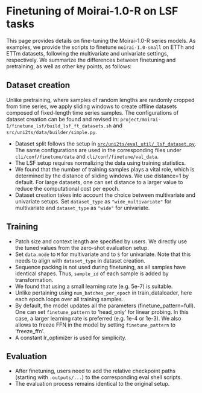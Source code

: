 # Finetuning of Moirai-1.0-R on LSF tasks

This page provides details on fine-tuning the Moirai-1.0-R series models. As examples, we provide the scripts to finetune `moirai-1.0-small` on ETTh and ETTm datasets, following the multivariate and univariate settings, respectively. We summarize the differences between finetuning and pretraining, as well as other key points, as follows:

## Dataset creation

Unlike pretraining, where samples of random lengths are randomly cropped from time series, we apply sliding windows to create offline datasets composed of fixed-length time series samples. The configurations of dataset creation can be found and revised in: `project/moirai-1/finetune_lsf/build_lsf_ft_datasets.sh`  and `src/uni2ts/data/builder/simple.py`.


* Dataset split follows the setup in [`src/uni2ts/eval_util/_lsf_dataset.py`](https://github.com/SalesforceAIResearch/uni2ts/blob/main/src/uni2ts/eval_util/_lsf_dataset.py). The same configurations are used in the corresponding files under `cli/conf/finetune/data` and `cli/conf/finetune/val_data`.
* The LSF setup requires normalizing the data using training statistics.
* We found that the number of training samples plays a vital role, which is determined by the distance of sliding windows. We use distance=1 by default. For large datasets, one can set distance to a larger value to reduce the computational cost per epoch.
* Dataset creation takes into account the choice between multivariate and univariate setups. Set `dataset_type` as `"wide_multivariate"` for multivariate and `dataset_type` as `"wide"` for univariate.


## Training 

* Patch size and context length are specified by users. We directly use the tuned values from the zero-shot evaluation setup.
* Set `data.mode` to `M` for multivariate and to `S` for univariate. Note that this needs to align with `dataset_type` in dataset creation.
* Sequence packing is not used during finetuning, as all samples have identical shapes. Thus, `sample_id` of each sample is added by transformation.
* We found that using a small learning rate (e.g. 5e-7) is suitable. 
* Unlike pertaining using `num_batches_per_epoch` in train_dataloader, here each epoch loops over all training samples.
* By default, the model updates all the parameters (finetune_pattern=full). One can set `finetune_pattern` to 'head_only' for linear probing. In this case, a larger learning rate is preferred (e.g. 1e-4 or 1e-3). We also allows to freeze FFN in the model by setting `finetune_pattern` to 'freeze_ffn'.
* A constant lr_optimizer is used for simplicity.

## Evaluation

* After finetuning, users need to add the relative checkpoint paths (starting with `.outputs/...`) to the corresponding eval shell scripts.
* The evaluation process remains identical to the original setup.

